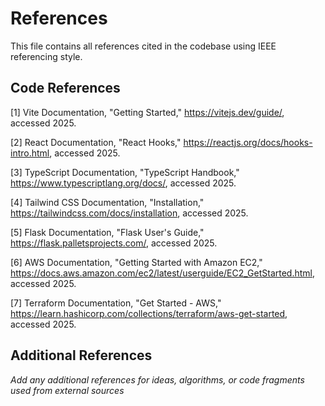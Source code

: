 # References

This file contains all references cited in the codebase using IEEE referencing style.

## Code References

[1] Vite Documentation, "Getting Started," https://vitejs.dev/guide/, accessed 2025.

[2] React Documentation, "React Hooks," https://reactjs.org/docs/hooks-intro.html, accessed 2025.

[3] TypeScript Documentation, "TypeScript Handbook," https://www.typescriptlang.org/docs/, accessed 2025.

[4] Tailwind CSS Documentation, "Installation," https://tailwindcss.com/docs/installation, accessed 2025.

[5] Flask Documentation, "Flask User's Guide," https://flask.palletsprojects.com/, accessed 2025.

[6] AWS Documentation, "Getting Started with Amazon EC2," https://docs.aws.amazon.com/ec2/latest/userguide/EC2_GetStarted.html, accessed 2025.

[7] Terraform Documentation, "Get Started - AWS," https://learn.hashicorp.com/collections/terraform/aws-get-started, accessed 2025.

## Additional References

*Add any additional references for ideas, algorithms, or code fragments used from external sources*